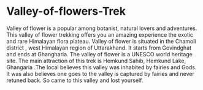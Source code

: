 # Valley-of-flowers-Trek
Valley of flower is a popular among botanist, natural lovers and adventures. This valley of flower trekking offers you an amazing experience the exotic and rare Himalayan flora plateau. Valley of flower is situated in the Chamoli district , west Himalayan region of Uttarakhand. It starts from Govindghat and ends at Ghangharia. The valley of flower is a UNESCO world heritage site. The main attraction of this trek is Hemkund Sahib, Hemkund Lake, Ghangaria .The local believes this valley was inhabited by fairies and Gods. It was also believes one goes to the valley is captured by fairies and never retuned back. So came to this valley and lost yourself.
